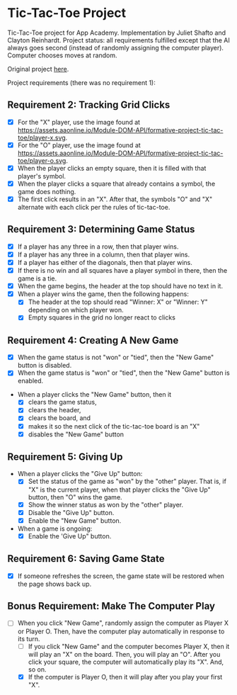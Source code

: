 # Tic-Tac-Toe Project
Tic-Tac-Toe project for App Academy. Implementation by Juliet Shafto and Clayton Reinhardt. Project status: all requirements fulfilled except that the AI always goes second (instead of randomly assigning the computer player). Computer chooses moves at random.

Original project [here](https://github.com/appacademy-starters/dom-api-tic-tac-toe).


Project requirements (there was no requirement 1):


## Requirement 2: Tracking Grid Clicks
- [x] For the "X" player, use the image found at https://assets.aaonline.io/Module-DOM-API/formative-project-tic-tac-toe/player-x.svg.
- [x] For the "O" player, use the image found at https://assets.aaonline.io/Module-DOM-API/formative-project-tic-tac-toe/player-o.svg.
- [x] When the player clicks an empty square, then it is filled with that player's symbol.
- [x] When the player clicks a square that already contains a symbol, the game does nothing.
- [x] The first click results in an "X". After that, the symbols "O" and "X" alternate with each click per the rules of tic-tac-toe.

## Requirement 3: Determining Game Status
- [x] If a player has any three in a row, then that player wins.
- [x] If a player has any three in a column, then that player wins.
- [x] If a player has either of the diagonals, then that player wins.
- [x] If there is no win and all squares have a player symbol in there, then the game is a tie.
- [x] When the game begins, the header at the top should have no text in it.
- [x] When a player wins the game, then the following happens:
    - [x] The header at the top should read "Winner: X" or "Winner: Y" depending on which player won.
    - [x] Empty squares in the grid no longer react to clicks

## Requirement 4: Creating A New Game
- [x] When the game status is not "won" or "tied", then the "New Game" button is disabled.
- [x] When the game status is "won" or "tied", then the "New Game" button is enabled.
- When a player clicks the "New Game" button, then it
    - [x] clears the game status,
    - [x] clears the header,
    - [x] clears the board, and
    - [x] makes it so the next click of the tic-tac-toe board is an "X"
    - [x] disables the "New Game" button

## Requirement 5: Giving Up
- When a player clicks the "Give Up" button:
    - [x] Set the status of the game as "won" by the "other" player. That is, if "X" is the current player, when that player clicks the "Give Up" button, then "O" wins the game.
    - [x] Show the winner status as won by the "other" player.
    - [x] Disable the "Give Up" button.
    - [x] Enable the "New Game" button.
- When a game is ongoing:
    - [x] Enable the 'Give Up" button.

## Requirement 6: Saving Game State
- [x] If someone refreshes the screen, the game state will be restored when the page shows back up.

## Bonus Requirement: Make The Computer Play
- [ ] When you click "New Game", randomly assign the computer as Player X or Player O. Then, have the computer play automatically in response to its turn.
    - [ ] If you click "New Game" and the computer becomes Player X, then it will play an "X" on the board. Then, you will play an "O". After you click your square, the computer will automatically play its "X". And, so on.
    - [x] If the computer is Player O, then it will play after you play your first "X".
